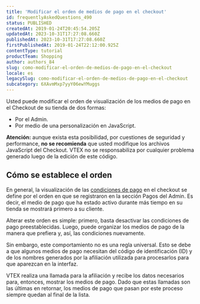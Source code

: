 ```yaml
---
title: 'Modificar el orden de medios de pago en el checkout'
id: frequentlyAskedQuestions_490
status: PUBLISHED
createdAt: 2019-01-24T20:45:54.205Z
updatedAt: 2023-10-31T17:27:08.660Z
publishedAt: 2023-10-31T17:27:08.660Z
firstPublishedAt: 2019-01-24T22:12:00.925Z
contentType: tutorial
productTeam: Shopping
author: authors_84
slug: como-modificar-el-orden-de-medios-de-pago-en-el-checkout
locale: es
legacySlug: como-modificar-el-orden-de-medios-de-pago-en-el-checkout
subcategory: 6XAvmMxp7yyY06ewYMuggs
---
```


Usted puede modificar el orden de visualización de los medios de pago en el Checkout de su tienda de dos formas:
- Por el Admin.
- Por medio de una personalización en JavaScript.

<div class="alert alert-warning">
<strong>Atención:</strong> aunque exista esta posibilidad, por cuestiones de seguridad y performance, <strong>no se recomienda</strong> que usted modifique los archivos JavaScript del Checkout. VTEX no se responsabiliza por cualquier problema generado luego de la edición de este código.
</div>

## Cómo se establece el orden 

En general, la visualización de las [condiciones de pago](/es/tutorial/condiciones-de-pago) en el checkout se define por el orden en que se registraron en la sección Pagos del Admin. Es decir, el medio de pago que ha estado activo durante más tiempo en su tienda se mostrará primero a su cliente.

Alterar este orden es simple: primero, basta desactivar las condiciones de pago preestablecidas. Luego, puede organizar los medios de pago de la manera que prefiera y, así, las condiciones nuevamente.

Sin embargo, este comportamiento no es una regla universal. Esto se debe a que algunos medios de pago necesitan del código de identificación (ID) y de los nombres generados por la afiliación utilizada para procesarlos para que aparezcan en la interfaz.

VTEX realiza una llamada para la afiliación y recibe los datos necesarios para, entonces, mostrar los medios de pago. Dado que estas llamadas son las últimas en retornar, los medios de pago que pasan por este proceso siempre quedan al final de la lista.

